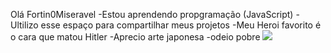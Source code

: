 
Olá Fortin0Miseravel
-Estou aprendendo propgramação (JavaScript)
-Ultilizo esse espaço para compartilhar meus projetos
-Meu Heroi favorito é o cara que matou Hitler
-Aprecio arte japonesa 
-odeio pobre
![](https://tenor.com/pt-BR/view/shrek-gif-27517697)


